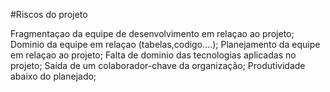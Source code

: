 #Riscos do projeto

Fragmentaçao da equipe de desenvolvimento em relaçao ao projeto;
Dominio da equipe em relaçao (tabelas,codigo....);
Planejamento da equipe em relaçao ao projeto;
Falta de dominio das tecnologias aplicadas no projeto; 
Saída de um colaborador-chave da organização;
Produtividade abaixo do planejado;

